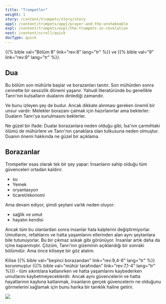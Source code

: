 ```yaml
---
title: "Trompetler"
weight: 1
story: /content/trumpets/story/story
appl: /content/trumpets/appl/prayer-and-the-unshakeable
expl: /content/trumpets/expl/the-trumpets-in-revelation
next: /content/scroll/quick
docType: quick
---
```



{{% bible val="Bölüm 8" link="rev:8" lang="tr" %}} ve {{% bible val="9" link="rev:9" lang="tr" %}}.

## Dua

Bu bölüm son mühürle başlar ve borazanları tanıtır. Son mühürden sonra cennette bir sessizlik dönemi yaşanır. Yahudi literatüründe bu genellikle Tanrı'nın kutsalların dualarını dinlediği zamandır.

Ve bunu izleyen şey de budur. Ancak dikkate alınması gereken önemli bir unsur vardır: Melekler borazanı çalmak için hazırlanırlar ama beklerler: Duaların Tanrı'ya sunulmasını beklerler.

Ne güzel bir ifade: Dualar borazanlara neden olduğu gibi, İsa'nın çarmıhtaki ölümü de mühürlere ve Tanrı'nın çanaklara olan tutkusuna neden olmuştur. Duanın önemi hakkında ne güzel bir açıklama.

## Borazanlar

Trompetler esas olarak tek bir şey yapar: İnsanların sahip olduğu tüm güvenceleri ortadan kaldırır.
- su
- Yemek
- oryantasyon
- ticaret/ekonomi

Ama devam ediyor, şimdi şeytani varlık neden oluyor: 
- sağlik ve umut
- hayatın kendisi

Ancak tüm bu olanlardan sonra insanlar hala kalplerini değiştirmiyorlar. Umutlarını, refahlarını ve hatta yaşamlarını ellerinden alan aynı şeytanlara bile tutunuyorlar. Bu bir çıkmaz sokak gibi görünüyor. İnsanlar artık daha da içine kapanmıştır. Çözüm, Tanrı'nın gizeminin açıklandığı bir sonraki bölümdür. Ama önce kiliseye bir göz atalım.

Kilise {{% bible val="beşinci borazandan" link="rev:9,4-6" lang="tr" %}} korunmuştur ({{% bible val="mühür tarafından" link="rev:7,1-4" lang="tr" %}}) - tüm sıkıntılara katlanırken ve hatta yaşamlarını kaybederken umutlarını kaybetmeyeceklerdir. Ancak aynı güvencelerin ve hatta hayatlarının kaybına katlanmak, insanların gerçek güvencelerin ne olduğunu görmelerini sağlamak için bunu harika bir tanıklık haline getirir.

![](/images/trumpets_tr.jpg)
